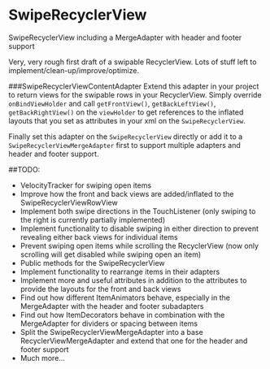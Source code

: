 # SwipeRecyclerView
SwipeRecyclerView including a MergeAdapter with header and footer support

Very, very rough first draft of a swipable RecyclerView. Lots of stuff left to implement/clean-up/improve/optimize.

###SwipeRecyclerViewContentAdapter
Extend this adapter in your project to return views for the swipable rows in your RecyclerView. Simply override `onBindViewHolder` and call `getFrontView()`, `getBackLeftView()`, `getBackRightView()` on the `viewHolder` to get references to the inflated layouts that you set as attributes in your xml on the `SwipeRecyclerView`.

Finally set this adapter on the `SwipeRecyclerView` directly or add it to a `SwipeRecyclerViewMergeAdapter` first to support multiple adapters and header and footer support.

##TODO:
- VelocityTracker for swiping open items
- Improve how the front and back views are added/inflated to the SwipeRecyclerViewRowView
- Implement both swipe directions in the TouchListener (only swiping to the right is currently partially implemented)
- Implement functionality to disable swiping in either direction to prevent revealing either back views for individual items
- Prevent swiping open items while scrolling the RecyclerView (now only scrolling will get disabled while swiping open an item)
- Public methods for the SwipeRecyclerView
- Implement functionality to rearrange items in their adapters
- Implement more and useful attributes in addition to the attributes to provide the layouts for the front and back views
- Find out how different ItemAnimators behave, especially in the MergeAdapter with the header and footer subadapters
- Find out how ItemDecorators behave in combination with the MergeAdapter for dividers or spacing between items
- Split the SwipeRecyclerViewMergeAdapter into a base RecyclerViewMergeAdapter and extend that one for the header and footer support
- Much more...

